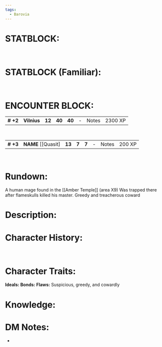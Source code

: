 ```yaml
---
tags:
  - Barovia
---
```

# **STATBLOCK:**

 

# **STATBLOCK (Familiar):**

 

# **ENCOUNTER BLOCK:**

|           |             |        |        |        |     |       |         |
|-----------|-------------|--------|--------|--------|-----|-------|---------|
| **\# +2** | **Vilnius** | **12** | **40** | **40** | \-  | Notes | 2300 XP |

 

|           |                       |        |       |       |     |       |        |
|-----------|-----------------------|--------|-------|-------|-----|-------|--------|
| **\# +3** | **NAME** \[\[Quasit\] | **13** | **7** | **7** | \-  | Notes | 200 XP |

 

# **Rundown:**

A human mage found in the [[Amber Temple]] (area X9)
Was trapped there after flameskulls killed his master.
Greedy and treacherous coward

# **Description:**

# **Character History:**
 

# **Character Traits:** 

**Ideals:**
**Bonds:**
**Flaws:** Suspicious, greedy, and cowardly 


# **Knowledge:**


# **DM Notes:**

-    

 